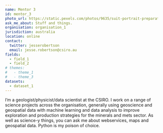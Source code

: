 ```yaml
---
name: Mentor 3
id: mentor_3
photo_url: https://static.pexels.com/photos/9635/suit-portrait-preparation-wedding-large.jpg
ask_me_about: Stuff and things.
organisation: organisation_1
jurisdiction: australia
location: online
contact:
  twitter: jesserobertson
  email: jesse.robertson@csiro.au
fields:
  - field_1
  - field_2
# themes: 
#   - theme_1
#   - theme_3
datasets:
  - dataset_1
---
```


I’m a geologist/physicist/data scientist at the CSIRO. I work on a range of science projects across the organisation, generally using geoscience and geospatial data with machine learning and data analysis to improve exploration and production strategies for the minerals and mets sector. As well as science-y things, you can ask me about webservices, maps and geospatial data. Python is my poison of choice.
